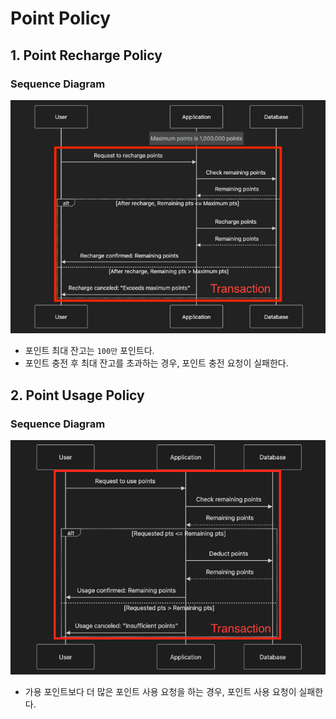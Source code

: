 # Point Policy 

## 1. Point Recharge Policy

### Sequence Diagram
![point_recharge_sequence_diagram.png](point_recharge_sequence_diagram.png)

- 포인트 최대 잔고는 `100만` 포인트다. 
- 포인트 충전 후 최대 잔고를 초과하는 경우, 포인트 충전 요청이 실패한다.  

## 2. Point Usage Policy

### Sequence Diagram
![point_usage_sequence_diagram.png](point_usage_sequence_diagram.png)

- 가용 포인트보다 더 많은 포인트 사용 요청을 하는 경우, 포인트 사용 요청이 실패한다.